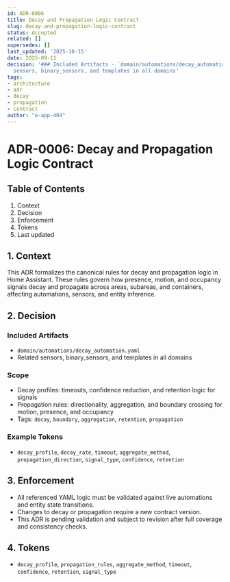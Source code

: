 ```yaml
---
id: ADR-0006
title: Decay and Propagation Logic Contract
slug: decay-and-propagation-logic-contract
status: Accepted
related: []
supersedes: []
last_updated: '2025-10-15'
date: 2025-09-11
decision: '### Included Artifacts - `domain/automations/decay_automation.yaml` - Related
  sensors, binary_sensors, and templates in all domains'
tags:
- architecture
- adr
- decay
- propagation
- contract
author: "e-app-404"
---
```


# ADR-0006: Decay and Propagation Logic Contract

## Table of Contents
1. Context
2. Decision
3. Enforcement
4. Tokens
5. Last updated

## 1. Context
This ADR formalizes the canonical rules for decay and propagation logic in Home Assistant. These rules govern how presence, motion, and occupancy signals decay and propagate across areas, subareas, and containers, affecting automations, sensors, and entity inference.

## 2. Decision
### Included Artifacts
- `domain/automations/decay_automation.yaml`
- Related sensors, binary_sensors, and templates in all domains

### Scope
- Decay profiles: timeouts, confidence reduction, and retention logic for signals
- Propagation rules: directionality, aggregation, and boundary crossing for motion, presence, and occupancy
- Tags: `decay`, `boundary`, `aggregation`, `retention`, `propagation`

### Example Tokens
- `decay_profile`, `decay_rate`, `timeout`, `aggregate_method`, `propagation_direction`, `signal_type`, `confidence`, `retention`

## 3. Enforcement
- All referenced YAML logic must be validated against live automations and entity state transitions.
- Changes to decay or propagation require a new contract version.
- This ADR is pending validation and subject to revision after full coverage and consistency checks.

## 4. Tokens
- `decay_profile`, `propagation_rules`, `aggregate_method`, `timeout`, `confidence`, `retention`, `signal_type`
